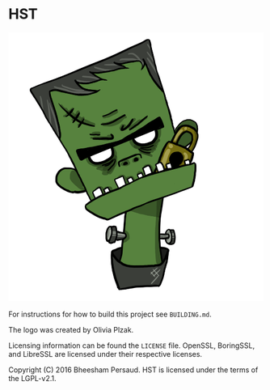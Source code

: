 HST
===

![Frank](dist/Frank_Transparent.png?raw=true "Frank")

For instructions for how to build this project see `BUILDING.md`.

The logo was created by Olivia Plzak.

Licensing information can be found the `LICENSE` file.
OpenSSL, BoringSSL, and LibreSSL are licensed under their respective licenses.

Copyright (C) 2016 Bheesham Persaud. HST is licensed under the terms of the
LGPL-v2.1.
